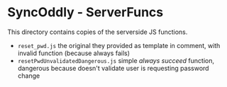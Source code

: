 # SyncOddly - ServerFuncs

This directory contains copies of the serverside JS functions.

- `reset_pwd.js` the original they provided as template in comment, with invalid function (because always fails)
- `resetPwdUnvalidatedDangerous.js` simple _always succeed_ function, dangerous because doesn't validate user is requesting password change